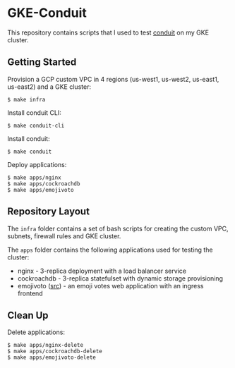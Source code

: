 # GKE-Conduit
This repository contains scripts that I used to test [conduit](https://conduit.io) on my GKE cluster.

## Getting Started
Provision a GCP custom VPC in 4 regions (us-west1, us-west2, us-east1, us-east2) and a GKE cluster:
```
$ make infra
```

Install conduit CLI:
```
$ make conduit-cli
```

Install conduit:
```
$ make conduit
```

Deploy applications:
```
$ make apps/nginx
$ make apps/cockroachdb
$ make apps/emojivoto
```

## Repository Layout
The `infra` folder contains a set of bash scripts for creating the custom VPC, subnets, firewall rules and GKE cluster.

The `apps` folder contains the following applications used for testing the cluster:
* nginx - 3-replica deployment with a load balancer service
* cockroachdb - 3-replica statefulset with dynamic storage provisioning
* emojivoto ([src](https://raw.githubusercontent.com/runconduit/conduit-examples/master/emojivoto/emojivoto.yml)) - an emoji votes web application with an ingress frontend

## Clean Up
Delete applications:
```
$ make apps/nginx-delete
$ make apps/cockroachdb-delete
$ make apps/emojivoto-delete
```
